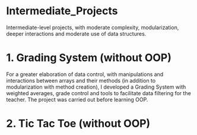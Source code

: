 # Intermediate_Projects
Intermediate-level projects, with moderate complexity, modularization, deeper interactions and moderate use of data structures.

# 1. Grading System (without OOP)

For a greater elaboration of data control, with manipulations and interactions between arrays and their methods (in addition to modularization with method creation), I developed a Grading System with weighted averages, grade control and tools to facilitate data filtering for the teacher. The project was carried out before learning OOP.

# 2. Tic Tac Toe (without OOP)

